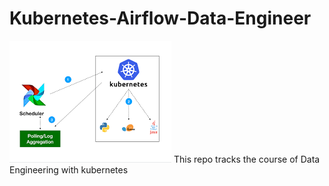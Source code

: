 # Kubernetes-Airflow-Data-Engineer
![](images/logo.png)
This repo tracks the course of Data Engineering with kubernetes 
